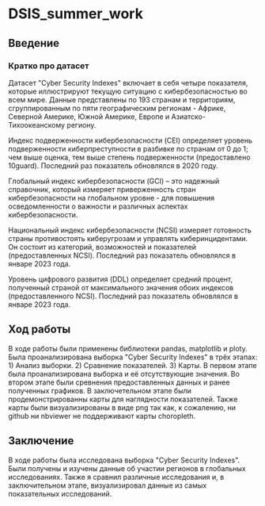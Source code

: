 # DSIS_summer_work

## Введение

### Кратко про датасет

Датасет "Cyber Security Indexes" включает в себя четыре показателя, которые иллюстрируют текущую ситуацию с кибербезопасностью во всем мире. Данные представлены по 193 странам и территориям, сгруппированным по пяти географическим регионам - Африке, Северной Америке, Южной Америке, Европе и Азиатско-Тихоокеанскому региону.

Индекс подверженности кибербезопасности (CEI) определяет уровень подверженности киберпреступности в разбивке по странам от 0 до 1; чем выше оценка, тем выше степень подверженности (предоставлено 10guard). Последний раз показатель обновлялся в 2020 году.

Глобальный индекс кибербезопасности (GCI) – это надежный справочник, который измеряет приверженность стран кибербезопасности на глобальном уровне - для повышения осведомленности о важности и различных аспектах кибербезопасности.

Национальный индекс кибербезопасности (NCSI) измеряет готовность страны противостоять киберугрозам и управлять киберинцидентами. Он состоит из категорий, возможностей и показателей (предоставленных NCSI). Последний раз показатель обновлялся в январе 2023 года.

Уровень цифрового развития (DDL) определяет средний процент, полученный страной от максимального значения обоих индексов (предоставленного NCSI). Последний раз показатель обновлялся в январе 2023 года.

## Ход работы

В ходе работы были применены библиотеки pandas, matplotlib и ploty. Была проанализирована выборка "Cyber Security Indexes" в трёх этапах: 1) Анализ выборки. 2) Сравнение показателей. 3) Карты. В первом этапе была проанализирована выборка и её отсутствующие значения. Во втором этапе были сревнения предоставленных данных и ранее полученных графиков. В заключетельном этапе были продемонстрированны карты для наглядности показателей. Также карты были визуализированы в виде png так как, к сожалению, ни github ни nbviewer не поддерживают карты choropleth.

## Заключение

В ходе работы была исследована выборка "Cyber Security Indexes". Были получены и изучены данные об участии регионов в глобальных исследованиях. Также я сравнил различные исследования и, в заключительном этапе, визуализировал данные из самых показательных исследований.
